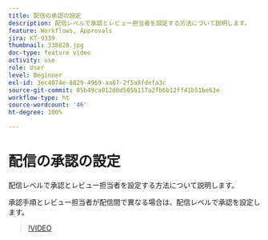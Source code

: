 ```yaml
---
title: 配信の承認の設定
description: 配信レベルで承認とレビュー担当者を設定する方法について説明します。
feature: Workflows, Approvals
jira: KT-9339
thumbnail: 338828.jpg
doc-type: feature video
activity: use
role: User
level: Beginner
exl-id: 3ec4074e-8829-4969-aa87-2f5a8fdefa3c
source-git-commit: 05b49ca012d0d505b117a2fb6b12ff41b51be63e
workflow-type: ht
source-wordcount: '46'
ht-degree: 100%

---
```


# 配信の承認の設定

配信レベルで承認とレビュー担当者を設定する方法について説明します。  

承認手順とレビュー担当者が配信間で異なる場合は、配信レベルで承認を設定します。

>[!VIDEO](https://video.tv.adobe.com/v/338828?quality=12&learn=on)
